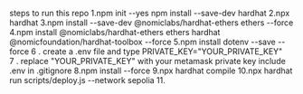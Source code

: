 steps to run this repo
1.npm init --yes
 npm install --save-dev hardhat
2.npx hardhat
3.npm install --save-dev @nomiclabs/hardhat-ethers ethers --force
4.npm install @nomiclabs/hardhat-ethers ethers hardhat @nomicfoundation/hardhat-toolbox --force
5.npm install dotenv --save --force
6 . create a .env file and type 
   PRIVATE_KEY="YOUR_PRIVATE_KEY"  
7 . replace "YOUR_PRIVATE_KEY" with your metamask private key include .env in .gitignore
8.npm install --force
9.npx hardhat compile
10.npx hardhat run scripts/deploy.js --network sepolia
11.
